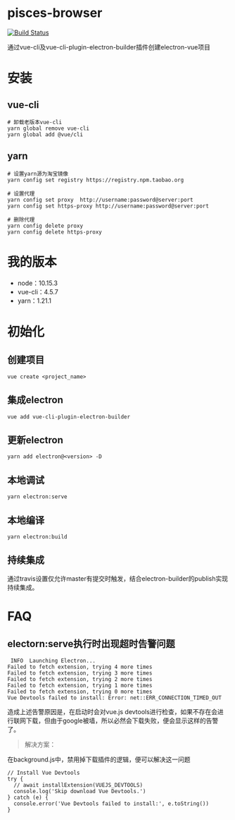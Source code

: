 # pisces-browser

[![Build Status](https://travis-ci.org/wuyue92tree/pisces-browser.svg?branch=master)](https://travis-ci.org/wuyue92tree/pisces-browser)

通过vue-cli及vue-cli-plugin-electron-builder插件创建electron-vue项目


# 安装

## vue-cli

```
# 卸载老版本vue-cli
yarn global remove vue-cli
yarn global add @vue/cli
```
## yarn
```
# 设置yarn源为淘宝镜像
yarn config set registry https://registry.npm.taobao.org

# 设置代理
yarn config set proxy  http://username:password@server:port
yarn config set https-proxy http://username:password@server:port

# 删除代理
yarn config delete proxy
yarn config delete https-proxy
```


# 我的版本
- node：10.15.3
- vue-cli：4.5.7
- yarn：1.21.1

# 初始化

## 创建项目

```
vue create <project_name>
```

## 集成electron

```
vue add vue-cli-plugin-electron-builder
```

## 更新electron

```
yarn add electron@<version> -D
```

## 本地调试
```
yarn electron:serve
```

## 本地编译
```
yarn electron:build
```

## 持续集成

通过travis设置仅允许master有提交时触发，结合electron-builder的publish实现持续集成。

# FAQ

## electorn:serve执行时出现超时告警问题

```
 INFO  Launching Electron...
Failed to fetch extension, trying 4 more times
Failed to fetch extension, trying 3 more times
Failed to fetch extension, trying 2 more times
Failed to fetch extension, trying 1 more times
Failed to fetch extension, trying 0 more times
Vue Devtools failed to install: Error: net::ERR_CONNECTION_TIMED_OUT
```
造成上述告警原因是，在启动时会对vue.js devtools进行检查，如果不存在会进行联网下载，但由于google被墙，所以必然会下载失败，便会显示这样的告警了。

> 解决方案：

在background.js中，禁用掉下载插件的逻辑，便可以解决这一问题

```
// Install Vue Devtools
try {
  // await installExtension(VUEJS_DEVTOOLS)
  console.log('Skip download Vue Devtools.')
} catch (e) {
  console.error('Vue Devtools failed to install:', e.toString())
}
```